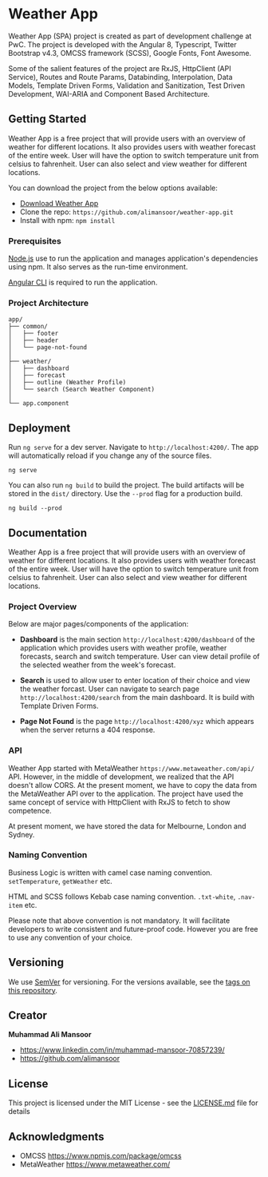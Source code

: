 # Weather App

Weather App (SPA) project is created as part of development challenge at PwC. The project is developed with the Angular 8, Typescript, Twitter Bootstrap v4.3, OMCSS framework (SCSS), Google Fonts, Font Awesome. 

Some of the salient features of the project are RxJS, HttpClient (API Service), Routes and Route Params, Databinding, Interpolation, Data Models, Template Driven Forms, Validation and Sanitization, Test Driven Development, WAI-ARIA and Component Based Architecture.

## Getting Started

Weather App is a free project that will provide users with an overview of weather for different locations. It also provides users with weather forecast of the entire week. User will have the option to switch temperature unit from celsius to fahrenheit. User can also select and view weather for different locations. 

You can download the project from the below options available:

* [Download Weather App](https://github.com/alimansoor/weather-app/archive/master.zip)
* Clone the repo: `https://github.com/alimansoor/weather-app.git`
* Install with npm: `npm install`

### Prerequisites

[Node.js](https://nodejs.org/en/) use to run the application and manages application's dependencies using npm. It also serves as the run-time environment.

[Angular CLI](https://angular.io/) is required to run the application.

### Project Architecture 

```
app/
├── common/ 
│   ├── footer
│   ├── header
│   └── page-not-found
│   
├── weather/ 
│   ├── dashboard
│   ├── forecast
│   ├── outline (Weather Profile)
│   └── search (Search Weather Component)
│   
└── app.component

```

## Deployment

Run `ng serve` for a dev server. Navigate to `http://localhost:4200/`. The app will automatically reload if you change any of the source files.

```
ng serve
```

You can also run `ng build` to build the project. The build artifacts will be stored in the `dist/` directory. Use the `--prod` flag for a production build.

```
ng build --prod
```

## Documentation

Weather App is a free project that will provide users with an overview of weather for different locations. It also provides users with weather forecast of the entire week. User will have the option to switch temperature unit from celsius to fahrenheit. User can also select and view weather for different locations. 

### Project Overview

Below are major pages/components of the application:

* **Dashboard**
is the main section `http://localhost:4200/dashboard` of the application which provides users with weather profile, weather forecasts, search and switch temperature. User can view detail profile of the selected weather from the week's forecast.

* **Search**
is used to allow user to enter location of their choice and view the weather forcast. User can navigate to search page `http://localhost:4200/search` from the main dashboard. It is build with Template Driven Forms.

* **Page Not Found**
is the page `http://localhost:4200/xyz` which appears when the server returns a 404 response.

### API

Weather App started with MetaWeather `https://www.metaweather.com/api/` API. However, in the middle of development, we realized that the API doesn't allow CORS. At the present moment, we have to copy the data from the MetaWeather API over to the application. The project have used the same concept of service with HttpClient with RxJS to fetch to show competence.  

At present moment, we have stored the data for Melbourne, London and Sydney.

### Naming Convention

Business Logic is written with camel case naming convention. `setTemperature`, `getWeather` etc.

HTML and SCSS follows Kebab case naming convention. `.txt-white`, `.nav-item` etc.

Please note that above convention is not mandatory. It will facilitate developers to write consistent and future-proof code. However you are free to use any convention of your choice.


## Versioning

We use [SemVer](http://semver.org/) for versioning. For the versions available, see the [tags on this repository](https://github.com/your/project/tags).

## Creator

**Muhammad Ali Mansoor**

- <https://www.linkedin.com/in/muhammad-mansoor-70857239/>
- <https://github.com/alimansoor>

## License

This project is licensed under the MIT License - see the [LICENSE.md](LICENSE.md) file for details

## Acknowledgments

* OMCSS <https://www.npmjs.com/package/omcss>
* MetaWeather <https://www.metaweather.com/>